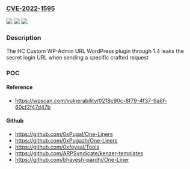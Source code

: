 ### [CVE-2022-1595](https://cve.mitre.org/cgi-bin/cvename.cgi?name=CVE-2022-1595)
![](https://img.shields.io/static/v1?label=Product&message=HC%20Custom%20WP-Admin%20URL&color=blue)
![](https://img.shields.io/static/v1?label=Version&message=1.4%3C%3D%201.4%20&color=brighgreen)
![](https://img.shields.io/static/v1?label=Vulnerability&message=CWE-200%20Information%20Exposure&color=brighgreen)

### Description

The HC Custom WP-Admin URL WordPress plugin through 1.4 leaks the secret login URL when sending a specific crafted request

### POC

#### Reference
- https://wpscan.com/vulnerability/0218c90c-8f79-4f37-9a6f-60cf2f47d47b

#### Github
- https://github.com/0xPugal/One-Liners
- https://github.com/0xPugazh/One-Liners
- https://github.com/0xfoysal/Tools
- https://github.com/ARPSyndicate/kenzer-templates
- https://github.com/bhavesh-pardhi/One-Liner

